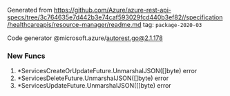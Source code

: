 Generated from https://github.com/Azure/azure-rest-api-specs/tree/3c764635e7d442b3e74caf593029fcd440b3ef82//specification/healthcareapis/resource-manager/readme.md tag: `package-2020-03`

Code generator @microsoft.azure/autorest.go@2.1.178


### New Funcs

1. *ServicesCreateOrUpdateFuture.UnmarshalJSON([]byte) error
1. *ServicesDeleteFuture.UnmarshalJSON([]byte) error
1. *ServicesUpdateFuture.UnmarshalJSON([]byte) error
